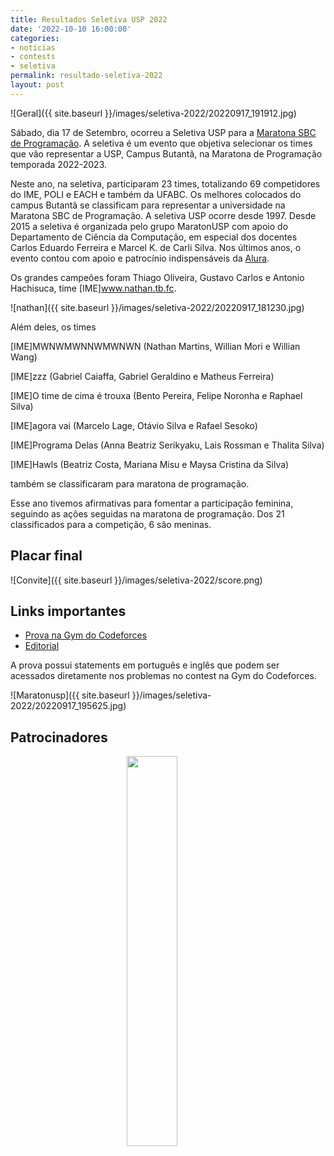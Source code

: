 ```yaml
---
title: Resultados Seletiva USP 2022
date: '2022-10-10 16:00:00'
categories:
- noticias
- contests
- seletiva
permalink: resultado-seletiva-2022
layout: post
---
```


![Geral]({{ site.baseurl }}/images/seletiva-2022/20220917_191912.jpg)


Sábado, dia 17 de Setembro, ocorreu a Seletiva USP para a [Maratona SBC de Programação](http://maratona.sbc.org.br/). A seletiva é um evento que objetiva selecionar os times que vão representar a USP, Campus Butantã, na Maratona de Programação temporada 2022-2023. 

Neste ano, na seletiva, participaram 23 times, totalizando 69 competidores do IME, POLI e EACH e também da UFABC. Os melhores colocados do campus Butantã se classificam para representar a universidade na Maratona SBC de Programação. A seletiva USP ocorre desde  1997. Desde 2015 a seletiva é organizada pelo grupo MaratonUSP com apoio do Departamento de Ciência da Computação, em especial dos docentes Carlos Eduardo Ferreira e Marcel K. de Carli Silva. Nos últimos anos, o evento contou com apoio e patrocínio indispensáveis da [Alura](https://www.alura.com.br/).

Os grandes campeões foram Thiago Oliveira, Gustavo Carlos e Antonio Hachisuca, time [IME]www.nathan.tb.fc. 

![nathan]({{ site.baseurl }}/images/seletiva-2022/20220917_181230.jpg)


Além deles, os times 

[IME]MWNWMWNNWMWNWN (Nathan Martins, Willian Mori e Willian Wang)

[IME]zzz (Gabriel Caiaffa, Gabriel Geraldino e Matheus Ferreira)

[IME]O time de cima é trouxa (Bento Pereira, Felipe Noronha e Raphael Silva)

[IME]agora vai (Marcelo Lage, Otávio Silva e Rafael Sesoko)

[IME]Programa Delas (Anna Beatriz Serikyaku, Lais Rossman e Thalita Silva) 

[IME]Hawls (Beatriz Costa, Mariana Misu e Maysa Cristina da Silva)

também se classificaram para maratona de programação.

Esse ano tivemos afirmativas para fomentar a participação feminina, seguindo as ações seguidas na maratona de programação. Dos 21 classificados para a competição, 6 são meninas.

## Placar final

![Convite]({{ site.baseurl }}/images/seletiva-2022/score.png)

## Links importantes

- [Prova na Gym do Codeforces](https://codeforces.com/gym/103934)
- [Editorial](https://www.overleaf.com/read/jdzjzzczmynd)

A prova possui statements em português e inglês que podem ser acessados diretamente nos problemas no contest na Gym do Codeforces.

![Maratonusp]({{ site.baseurl }}/images/seletiva-2022/20220917_195625.jpg)

## Patrocinadores

<p align="middle">
    <a href="https://www.alura.com.br/">
        <img src="{{ site.baseurl }}/forestryio/images/alura.png" style="width:40%;
height:40%;margin-right:10%">
    </a>
</p>
